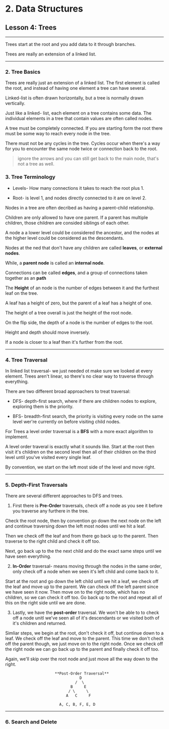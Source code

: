 # 2. Data Structures

## Lesson 4: Trees

___

Trees start at the root and you add data to it through branches. 

Trees are really an extension of a linked list. 

___

### 2. Tree Basics

Trees are really just an extension of a linked list. The first element is called the root, and instead of having one element a tree can have several. 

Linked-list is often drawn horizontally, but a tree is normally drawn vertically. 

Just like a linked- list, each element on a tree contains some data. The individual elements in a tree that contain values are often called nodes. 

A tree must be completely connected. If you are starting form the root there must be some way to reach every node in the tree. 

There must not be any cycles in the tree. Cycles occur when there's a way for you to encounter the same node twice or connection back to the root. 

> ignore the arrows and you can still get back to the main node, that's not a tree as well. 





### 3. Tree Terminology 

* Levels- How many connections it takes to reach the root plus 1. 

* Root- is level 1, and nodes directly connected to it are on level 2. 

Nodes in a tree are often decribed as having a parent-child relationship. 

Children are only allowed to have one parent. If a parent has multiple children, those children are consided siblings of each other. 

A node a a lower level could be considered the ancestor, and the nodes at the higher level could be considered as the descendants. 


Nodes at the ned that don't have any children are called **leaves**, or **external nodes**. 

While, a **parent node** is called an **internal node**. 

Connections can be called **edges**, and a group of connections taken together as an **path**

The **Height** of an node is the number of edges between it and the furthest leaf on the tree. 

A leaf has a height of zero, but the parent of a leaf has a height of one. 

The height of a tree overall is just the height of the root node. 

On the flip side, the depth of a node is the number of edges to the root. 

Height and depth should move inversely. 

If a node is closer to a leaf then it's further from the root. 


___

### 4. Tree Traversal

In linked list traversal- we just needed ot make sure we looked at every element. Trees aren't linear, so there's no clear way to traverse through everything. 

There are two different broad approachers to treat traversal:

* DFS- depth-first search, where if there are children nodes to explore, exploring them is the priority. 

* BFS- breadth-first search, the priority is visiting every node on the same level wer're currently on before visiting child nodes. 

For Trees a level order traversal is a **BFS** with a more exact algorithm to implement. 

A level order traveral is exactly what it sounds like. Start at the root then visit it's children on the second level then all of their children on the third level until you've visited every single leaf. 

By convention, we start on the left most side of the level and move right. 

___

### 5. Depth-First Traversals 

There are several different approaches to DFS and trees. 

1. First there is **Pre-Order** traversals, check off a node as you see it before you traverse any furthere in the tree. 

Check the root node, then by convention go down the next node on the left and continue traversing down the left most nodes until we hit a leaf. 

Then we check off the leaf and from there go back up to the parent. Then traverse to the right child and check it off too. 

Next, go back up to the the next child and do the exact same steps until we have seen everything. 

2. **In-Order** traversal- means moving through the nodes in the same order, only check off a node when we seen it's left child and come back to it. 

Start at the root and go down the left child until we hit a leaf, we check off the leaf and move up to the parent. We can check off the left parent since we have seen it now. Then move on to the right node, which has no children, so we can check it off too. Go back up to the root and repeat all of this on the right side until we are done. 

3. Lastly, we have the **post-order** traversal. We won't be able to to check off a node unitl we've seen all of it's descendants or we visited both of it's children and returned. 

Simliar steps, we begin at the root, don't check it off, but continue down to a leaf. We check off the leaf and move to the parent. This time we don't check off the parent though, we just move on to the right node. Once we check off the right node we can go back up to the parent and finally check it off too. 

Again, we'll skip over the root node and just move all the way down to the right. 

                          **Post-Order Traversal**
                                     D
                                   /  \
                                 B     E
                                / \     \
                               A   C     F
                           
                            A, C, B, F, E, D


___

### 6. Search and Delete



